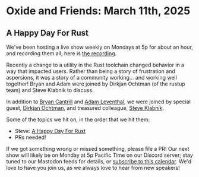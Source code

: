 # Oxide and Friends: March 11th, 2025

## A Happy Day For Rust

We've been hosting a live show weekly on Mondays at 5p for about an hour,
and recording them all; here is
[the recording](https://youtu.be/zCTR5_FM4uA).

Recently a change to a utility in the Rust toolchain changed behavior in a way
that impacted users. Rather than being a story of frustration and aspersions,
it was a story of a community working... and working well together! Bryan and
Adam were joined by Dirkjan Ochtman (of the rustup team) and Steve Klabnik to
discuss.

In addition to
[Bryan Cantrill](https://bsky.app/profile/bcantrill.bsky.social) and
[Adam Leventhal](https://bsky.app/profile/ahl.bsky.social),
we were joined by special guest,
[Dirkjan Ochtman](https://bsky.app/profile/did:plc:htsnmeozwqcgo3ar7z65azjr),
and treasured colleague,
[Steve Klabnik](https://bsky.app/profile/steveklabnik.com).

Some of the topics we hit on, in the order that we hit them:

- Steve: [A Happy Day For Rust](https://steveklabnik.com/writing/a-happy-day-for-rust/)
- PRs needed!

If we got something wrong or missed something, please file a PR!
Our next show will likely be on Monday at 5p Pacific Time on our Discord
server; stay tuned to our Mastodon feeds for details, or [subscribe to this
calendar](https://calendar.google.com/calendar/ical/c_318925f4185aa71c4524d0d6127f31058c9e21f29f017d48a0fca6f564969cd0%40group.calendar.google.com/public/basic.ics).
We'd love to have you join us, as we always love to hear from new speakers!

